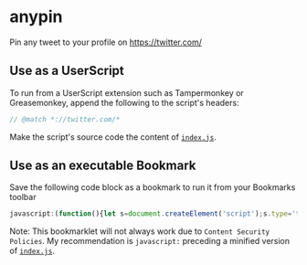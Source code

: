 # anypin
Pin any tweet to your profile on https://twitter.com/

## Use as a UserScript
To run from a UserScript extension such as Tampermonkey or Greasemonkey, append the following to the script's headers:
```javascript
// @match *://twitter.com/*
```
Make the script's source code the content of [`index.js`](https://github.com/alerithe/anypin/blob/master/index.js).

## Use as an executable Bookmark
Save the following code block as a bookmark to run it from your Bookmarks toolbar
```javascript
javascript:(function(){let s=document.createElement('script');s.type='text/javascript';s.src='https://alerithe.github.io/anypin/index.js';document.head.appendChild(s);})();
```
Note: This bookmarklet will not always work due to `Content Security Policies`. My recommendation is `javascript:` preceding a minified version of [`index.js`](https://github.com/alerithe/anypin/blob/master/index.js).